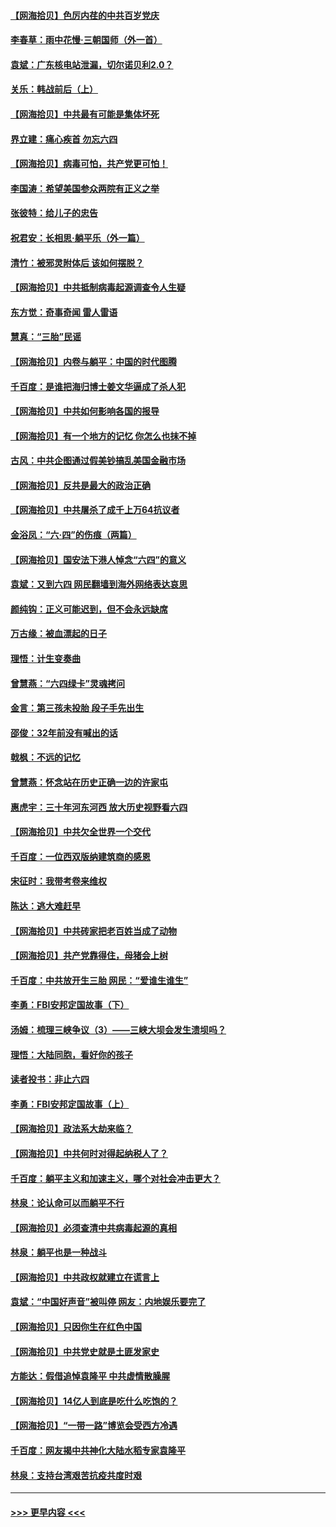 #### [【网海拾贝】色厉内荏的中共百岁党庆](../pages/nsc993/n13025582.md?t=06161951) 
#### [李春草：雨中花慢‧三朝国师（外一首）](../pages/nsc993/n13025567.md?t=06161951) 
#### [袁斌：广东核电站泄漏，切尔诺贝利2.0？](../pages/nsc993/n13025475.md?t=06161951) 
#### [关乐：韩战前后（上）](../pages/nsc993/n13025387.md?t=06161951) 
#### [【网海拾贝】中共最有可能是集体坏死](../pages/nsc993/n13023101.md?t=06161951) 
#### [界立建：痛心疾首 勿忘六四](../pages/nsc993/n13022339.md?t=06161951) 
#### [【网海拾贝】病毒可怕，共产党更可怕！](../pages/nsc993/n13020728.md?t=06161951) 
#### [李国涛：希望美国参众两院有正义之举](../pages/nsc993/n13020674.md?t=06161951) 
#### [张彼特：给儿子的忠告](../pages/nsc993/n13018934.md?t=06161951) 
#### [祝君安：长相思‧躺平乐（外一篇）](../pages/nsc993/n13018923.md?t=06161951) 
#### [清竹：被邪灵附体后 该如何摆脱？](../pages/nsc993/n13018877.md?t=06161951) 
#### [【网海拾贝】中共抵制病毒起源调查令人生疑](../pages/nsc993/n13017785.md?t=06161951) 
#### [东方觉：奇事奇闻 雷人雷语](../pages/nsc993/n13017577.md?t=06161951) 
#### [慧真：“三胎”民谣](../pages/nsc993/n13017394.md?t=06161951) 
#### [【网海拾贝】内卷与躺平：中国的时代图腾](../pages/nsc993/n13016128.md?t=06161951) 
#### [千百度：是谁把海归博士姜文华逼成了杀人犯](../pages/nsc993/n13015218.md?t=06161951) 
#### [【网海拾贝】中共如何影响各国的报导](../pages/nsc993/n13012599.md?t=06161951) 
#### [【网海拾贝】有一个地方的记忆 你怎么也抹不掉](../pages/nsc993/n13009802.md?t=06161951) 
#### [古风：中共企图通过假美钞搞乱美国金融市场](../pages/nsc993/n13009626.md?t=06161951) 
#### [【网海拾贝】反共是最大的政治正确](../pages/nsc993/n13007051.md?t=06161951) 
#### [【网海拾贝】中共屠杀了成千上万64抗议者](../pages/nsc993/n13002713.md?t=06161951) 
#### [金浴凤：“六·四”的伤痕（两篇）](../pages/nsc993/n13001719.md?t=06161951) 
#### [【网海拾贝】国安法下港人悼念“六四”的意义](../pages/nsc993/n13001039.md?t=06161951) 
#### [袁斌：又到六四 网民翻墙到海外网络表达哀思](../pages/nsc993/n13000995.md?t=06161951) 
#### [颜纯钩：正义可能迟到，但不会永远缺席](../pages/nsc993/n13000920.md?t=06161951) 
#### [万古缘：被血漂起的日子](../pages/nsc993/n13000914.md?t=06161951) 
#### [理悟：计生变奏曲](../pages/nsc993/n13000414.md?t=06161951) 
#### [曾慧燕：“六四绿卡”灵魂拷问](../pages/nsc993/n13000277.md?t=06161951) 
#### [金言：第三孩未投胎 段子手先出生](../pages/nsc993/n13000215.md?t=06161951) 
#### [邵俊：32年前没有喊出的话](../pages/nsc993/n13000181.md?t=06161951) 
#### [戟枫：不远的记忆](../pages/nsc993/n13000121.md?t=06161951) 
#### [曾慧燕：怀念站在历史正确一边的许家屯](../pages/nsc993/n13000073.md?t=06161951) 
#### [惠虎宇：三十年河东河西 放大历史视野看六四](../pages/nsc993/n13000018.md?t=06161951) 
#### [【网海拾贝】中共欠全世界一个交代](../pages/nsc993/n12998706.md?t=06161951) 
#### [千百度：一位西双版纳建筑商的感恩](../pages/nsc993/n12998487.md?t=06161951) 
#### [宋征时：我带考卷来维权](../pages/nsc993/n12994088.md?t=06161951) 
#### [陈达：逃大难赶早](../pages/nsc993/n12993569.md?t=06161951) 
#### [【网海拾贝】中共砖家把老百姓当成了动物](../pages/nsc993/n12993483.md?t=06161951) 
#### [【网海拾贝】共产党靠得住，母猪会上树](../pages/nsc993/n12990730.md?t=06161951) 
#### [千百度：中共放开生三胎 网民：“爱谁生谁生”](../pages/nsc993/n12990644.md?t=06161951) 
#### [李勇：FBI安邦定国故事（下）](../pages/nsc993/n12987854.md?t=06161951) 
#### [汤姆：梳理三峡争议（3）——三峡大坝会发生溃坝吗？](../pages/nsc993/n12989806.md?t=06161951) 
#### [理悟：大陆同胞，看好你的孩子](../pages/nsc993/n12989778.md?t=06161951) 
#### [读者投书：非止六四](../pages/nsc993/n12989673.md?t=06161951) 
#### [李勇：FBI安邦定国故事（上）](../pages/nsc993/n12987749.md?t=06161951) 
#### [【网海拾贝】政法系大劫来临？](../pages/nsc993/n12987596.md?t=06161951) 
#### [【网海拾贝】中共何时对得起纳税人了？](../pages/nsc993/n12985578.md?t=06161951) 
#### [千百度：躺平主义和加速主义，哪个对社会冲击更大？](../pages/nsc993/n12985512.md?t=06161951) 
#### [林泉：论认命可以而躺平不行](../pages/nsc993/n12985505.md?t=06161951) 
#### [【网海拾贝】必须查清中共病毒起源的真相](../pages/nsc993/n12984276.md?t=06161951) 
#### [林泉：躺平也是一种战斗](../pages/nsc993/n12984194.md?t=06161951) 
#### [【网海拾贝】中共政权就建立在谎言上](../pages/nsc993/n12981880.md?t=06161951) 
#### [袁斌：“中国好声音”被叫停 网友：内地娱乐要完了](../pages/nsc993/n12981826.md?t=06161951) 
#### [【网海拾贝】只因你生在红色中国](../pages/nsc993/n12979096.md?t=06161951) 
#### [【网海拾贝】中共党史就是土匪发家史](../pages/nsc993/n12976478.md?t=06161951) 
#### [方能达：假借追悼袁隆平 中共虚情散臊腥](../pages/nsc993/n12976396.md?t=06161951) 
#### [【网海拾贝】14亿人到底是吃什么吃饱的？](../pages/nsc993/n12974125.md?t=06161951) 
#### [【网海拾贝】“一带一路”博览会受西方冷遇](../pages/nsc993/n12971787.md?t=06161951) 
#### [千百度：网友揭中共神化大陆水稻专家袁隆平](../pages/nsc993/n12971733.md?t=06161951) 
#### [林泉：支持台湾艰苦抗疫共度时艰](../pages/nsc993/n12971350.md?t=06161951) 

----
#### [ >>> 更早内容 <<< ](../indexes/nsc993-earlier.md)
